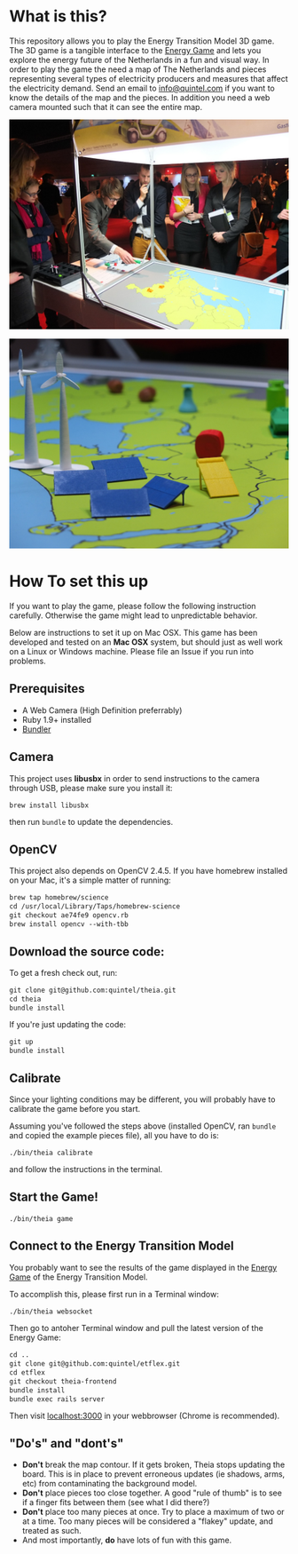 # What is this?

This repository allows you to play the Energy Transition Model 3D game. The 3D 
game is a tangible interface to the [Energy Game](http://etflex.et-model.com/) 
and lets you explore the energy future of the Netherlands in a fun and visual 
way. In order to play the game the need a map of The Netherlands and pieces 
representing several types of electricity producers and measures that affect 
the electricity demand. Send an email to <info@quintel.com> if you want to know 
the details of the map and the pieces. In addition you need a web camera mounted 
such that it can see the entire map.

![Playing the Energy Transition Model 3D game](/images/people_playing_the_game.jpg)

![Several pieces used in playing the game](/images/pieces.jpg)

# How To set this up

If you want to play the game, please follow the following instruction carefully.
Otherwise the game might lead to unpredictable behavior.

Below are instructions to set it up on Mac OSX. This game has been developed and
tested on an **Mac OSX** system, but should just as well work on a Linux or
Windows machine. Please file an Issue if you run into problems.

## Prerequisites

* A Web Camera (High Definition preferrably)
* Ruby 1.9+ installed
* [Bundler](http://bundler.io)

## Camera

This project uses **libusbx** in order to send instructions to the camera through USB,
please make sure you install it:

    brew install libusbx

then run `bundle` to update the dependencies.

## OpenCV

This project also depends on OpenCV 2.4.5. If you have homebrew
installed on your Mac, it's a simple matter of running:

    brew tap homebrew/science
    cd /usr/local/Library/Taps/homebrew-science
    git checkout ae74fe9 opencv.rb
    brew install opencv --with-tbb

## Download the source code:

To get a fresh check out, run:

    git clone git@github.com:quintel/theia.git
    cd theia
    bundle install

If you're just updating the code:

    git up
    bundle install

## Calibrate

Since your lighting conditions may be different, you will probably have to calibrate the game before you start.

Assuming you've followed the steps above (installed OpenCV, ran `bundle` and copied the example pieces file), all you have to do is:

    ./bin/theia calibrate

and follow the instructions in the terminal.

## Start the Game!

    ./bin/theia game
    
## Connect to the Energy Transition Model

You probably want to see the results of the game displayed in the
[Energy Game](http://etflex.et-model.com) of the Energy Transition Model.

To accomplish this, please first run in a Terminal window:

    ./bin/theia websocket

Then go to antoher Terminal window and pull the latest version of the
Energy Game:

    cd ..
    git clone git@github.com:quintel/etflex.git
    cd etflex
    git checkout theia-frontend
    bundle install
    bundle exec rails server
    
Then visit [localhost:3000](http://localhost:3000) in your webbrowser
(Chrome is recommended).

## "Do's" and "dont's"

* **Don't** break the map contour. If it gets broken, Theia stops updating the board. This is in place to prevent erroneous updates
(ie shadows, arms, etc) from contaminating the background model.
* **Don't** place pieces too close together. A good "rule of thumb" is to see if a finger fits between them (see what I did there?)
* **Don't** place too many pieces at once. Try to place a maximum of two or at a time. Too many pieces will be considered a "flakey" update, and
treated as such.
* And most importantly, **do** have lots of fun with this game.
